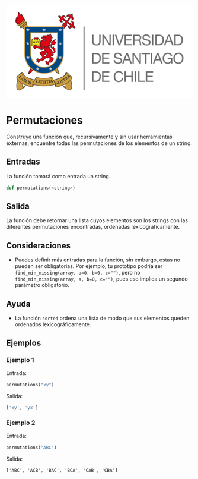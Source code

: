 ![logo](./assets/logo_usach.png)

# Permutaciones

Construye una función que, recursivamente y sin usar herramientas externas, encuentre todas las permutaciones de los elementos de un string.

## Entradas

La función tomará como entrada un string.

```python
def permutations(<string>)
```

## Salida

La función debe retornar una lista cuyos elementos son los strings con las diferentes permutaciones encontradas, ordenadas lexicográficamente.

## Consideraciones
- Puedes definir más entradas para la función, sin embargo, estas no pueden ser obligatorias. Por ejemplo, tu prototipo podría ser `find_min_missing(array, a=0, b=0, c="")`, pero no `find_min_missing(array, a, b=0, c="")`, pues eso implica un segundo parámetro obligatorio.

## Ayuda
- La función `sorted` ordena una lista de modo que sus elementos queden ordenados lexicográficamente.

## Ejemplos

### Ejemplo 1
Entrada:
```python
permutations("xy")
```

Salida:
```python
['xy', 'yx']
```

### Ejemplo 2
Entrada:
```python
permutations("ABC")
```

Salida:
```
['ABC', 'ACB', 'BAC', 'BCA', 'CAB', 'CBA']
```
